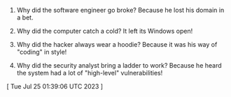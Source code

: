  
1. Why did the software engineer go broke? Because he lost his domain in a bet.

2. Why did the computer catch a cold? It left its Windows open!

3. Why did the hacker always wear a hoodie? Because it was his way of "coding" in style!

4. Why did the security analyst bring a ladder to work? Because he heard the system had a lot of "high-level" vulnerabilities!
 
[ 
Tue Jul 25 01:39:06 UTC 2023
 ]

